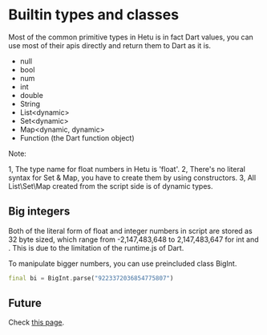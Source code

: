 # Builtin types and classes

Most of the common primitive types in Hetu is in fact Dart values, you can use most of their apis directly and return them to Dart as it is.

- null
- bool
- num
- int
- double
- String
- List\<dynamic\>
- Set\<dynamic\>
- Map\<dynamic, dynamic\>
- Function (the Dart function object)

Note:

1, The type name for float numbers in Hetu is 'float'.
2, There's no literal syntax for Set & Map, you have to create them by using constructors.
3, All List\Set\Map created from the script side is of dynamic types.

## Big integers

Both of the literal form of float and integer numbers in script are stored as 32 byte sized, which range from -2,147,483,648 to 2,147,483,647 for int and . This is due to the limitation of the runtime.js of Dart.

To manipulate bigger numbers, you can use preincluded class BigInt.

```dart
final bi = BigInt.parse("9223372036854775807")
```

## Future

Check [this page](../future/readme.md).
